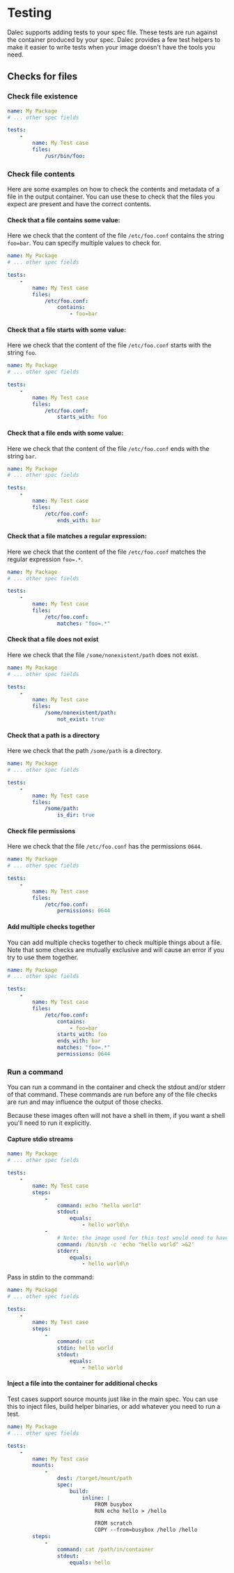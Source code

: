 # Testing

Dalec supports adding tests to your spec file.
These tests are run against the container produced by your spec.
Dalec provides a few test helpers to make it easier to write tests when your image doesn't have the tools you need.

## Checks for files


### Check file existence

```yaml
name: My Package
# ... other spec fields

tests:
    -
        name: My Test case
        files:
            /usr/bin/foo:
```

### Check file contents

Here are some examples on how to check the contents and metadata of a file in the output container.
You can use these to check that the files you expect are present and have the correct contents.


#### Check that a file contains some value:

Here we check that the content of the file `/etc/foo.conf` contains the string `foo=bar`.
You can specify multiple values to check for.

```yaml
name: My Package
# ... other spec fields

tests:
    -
        name: My Test case
        files:
            /etc/foo.conf:
                contains:
                    - foo=bar
```


#### Check that a file starts with some value:

Here we check that the content of the file `/etc/foo.conf` starts with the string `foo`.

```yaml
name: My Package
# ... other spec fields

tests:
    -
        name: My Test case
        files:
            /etc/foo.conf:
                starts_with: foo
```


#### Check that a file ends with some value:

Here we check that the content of the file `/etc/foo.conf` ends with the string `bar`.

```yaml
name: My Package
# ... other spec fields

tests:
    -
        name: My Test case
        files:
            /etc/foo.conf:
                ends_with: bar
```


#### Check that a file matches a regular expression:

Here we check that the content of the file `/etc/foo.conf` matches the regular expression `foo=.*`.

```yaml
name: My Package
# ... other spec fields

tests:
    -
        name: My Test case
        files:
            /etc/foo.conf:
                matches: "foo=.*"
```

#### Check that a file does not exist

Here we check that the file `/some/nonexistent/path` does not exist.

```yaml
name: My Package
# ... other spec fields

tests:
    -
        name: My Test case
        files:
            /some/nonexistent/path:
                not_exist: true
```

#### Check that a path is a directory

Here we check that the path `/some/path` is a directory.

```yaml
name: My Package
# ... other spec fields

tests:
    -
        name: My Test case
        files:
            /some/path:
                is_dir: true
```

#### Check file permissions

Here we check that the file `/etc/foo.conf` has the permissions `0644`.

```yaml
name: My Package
# ... other spec fields

tests:
    -
        name: My Test case
        files:
            /etc/foo.conf:
                permissions: 0644
```

#### Add multiple checks together

You can add multiple checks together to check multiple things about a file.
Note that some checks are mutually exclusive and will cause an error if you try to use them together.

```yaml
name: My Package
# ... other spec fields

tests:
    -
        name: My Test case
        files:
            /etc/foo.conf:
                contains:
                    - foo=bar
                starts_with: foo
                ends_with: bar
                matches: "foo=.*"
                permissions: 0644
```


### Run a command

You can run a command in the container and check the stdout and/or stderr of that command.
These commands are run before any of the file checks are run and may influence the output of those checks.

Because these images often will not have a shell in them, if you want a shell you'll need to run it explicitly.


#### Capture stdio streams

```yaml
name: My Package
# ... other spec fields

tests:
    -
        name: My Test case
        steps:
            -
                command: echo "hello world"
                stdout:
                    equals:
                        - hello world\n
            -
                # Note: the image used for this test would need to have a shell in it for this to work
                command: /bin/sh -c 'echo "hello world" >&2'
                stderr:
                    equals:
                        - hello world\n
```

Pass in stdin to the command:

```yaml
name: My Package
# ... other spec fields

tests:
    -
        name: My Test case
        steps:
            -
                command: cat
                stdin: hello world
                stdout:
                    equals:
                        - hello world
```

#### Inject a file into the container for additional checks

Test cases support source mounts just like in the main spec.
You can use this to inject files, build helper binaries, or add whatever you need to run a test.

```yaml
name: My Package
# ... other spec fields

tests:
    -
        name: My Test case
        mounts:
            -
                dest: /target/mount/path
                spec:
                    build:
                        inline: |
                            FROM busybox
                            RUN echo hello > /hello

                            FROM scratch
                            COPY --from=busybox /hello /hello
        steps:
            -
                command: cat /path/in/container
                stdout:
                    equals: hello

```
